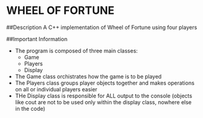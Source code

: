 # WHEEL OF FORTUNE
##Description
A C++ implementation of Wheel of Fortune using four players

##Important Information
* The program is composed of three main classes:
  * Game
  * Players
  * Display
 * The Game class orchistrates how the game is to be played
 * The Players class groups player objects together and makes operations on all or individual players easier
 * THe Display class is responsible for ALL output to the console (objects like cout are not to be used only within the display class, nowhere else in the code)

